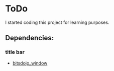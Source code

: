 # ToDo

I started coding this project for learning purposes.

## Dependencies: 

### title bar

- [bitsdojo_window](https://pub.dev/packages/bitsdojo_window)
